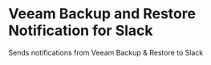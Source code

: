 # Veeam Backup and Restore Notification for Slack

Sends notifications from Veeam Backup & Restore to Slack
